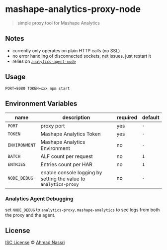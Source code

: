 # mashape-analytics-proxy-node

> simple proxy tool for Mashape Analytics

## Notes

- currently only operates on plain HTTP calls (no SSL)
- no error handling of disconnected sockets, net issues. just restart it
- relies on [`analytics-agent-node`](https://github.com/Mashape/analytics-agent-node)

## Usage

```
PORT=8080 TOKEN=xxx npm start
```

## Environment Variables

| name          | description                                                       | required | default |
| ------------- | ----------------------------------------------------------------- | -------- | ------- |
| `PORT`        | proxy port                                                        | yes      | `-`     |
| `TOKEN`       | Mashape Analytics Token                                           | yes      | `-`     |
| `ENVIRONMENT` | Mashape Analytics Environment                                     | no       | `-`     |
| `BATCH`       | ALF count per request                                             | no       | `1`     |
| `ENTRIES`     | Entries count per HAR                                             | no       | `1`     |
| `NODE_DEBUG`  | enable console logging by setting the value to `analytics-proxy`  | no       | `-`     |

### Analytics Agent Debugging

set `NODE_DEBUG` to `analytics-proxy,mashape-analytics` to see logs from both the proxy and the agent.

## License

[ISC License](LICENSE) &copy; [Ahmad Nassri](https://www.ahmadnassri.com/)

[license-url]: https://github.com/Mashape/mashape-analytics-proxy-node/blob/master/LICENSE
